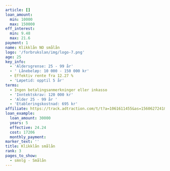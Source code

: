 ```yaml
---
article: []
loan_amount:
  min: 10000
  max: 150000
eff_interest:
  min: 9.48
  max: 21.6
payment: 1
name: Klikklån NO smålån
logo: '/forbrukslan/img/logo-7.png'
age: 25
key_info:
  - 'Aldersgrense: 25 - 99 år'
  - ' Lånebeløp: 10 000 - 150 000 kr'
  - Effektiv rente fra 12.27 %
  - 'Løpetid: opptil 5 år'
terms:
  - Ingen betalingsanmerkninger eller inkasso
  - 'Inntektskrav: 120 000 kr'
  - 'Alder 25 - 99 år '
  - 'Etableringskostnad: 695 kr'
affiliate: https://track.adtraction.com/t/t?a=1061611455&as=1560627241&t=2&tk=1
loan_example:
  loan_amount: 30000
  years: 5
  effective: 24.24
  cost: 17206
  monthly_payment:
marker_text: ''
title: Klikklån smålån
rank: 3
pages_to_show:
  - smnlg - Smålån
---
```

